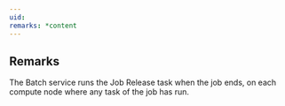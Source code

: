 ```yaml
---
uid: 
remarks: *content
---
```

## Remarks  
 The Batch service runs the Job Release task when the job ends, on each compute node where any task of the job              has run.